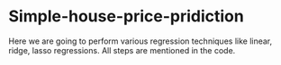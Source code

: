 # Simple-house-price-pridiction
Here we are going to perform various regression techniques like linear, ridge, lasso regressions.
All steps are mentioned in the code.
